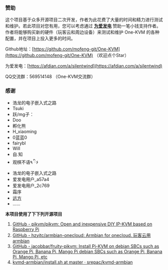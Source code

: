 ### **赞助**

这个项目基于众多开源项目二次开发，作者为此花费了大量的时间和精力进行测试和维护。若此项目对您有用，您可以考虑通过 **[为爱发电](https://afdian.com/a/silentwind)** 赞助一笔小钱支持作者。作者将能够购买新的硬件（玩客云和周边设备）来测试和维护 One-KVM 的各种配置，并在项目上投入更多的时间。

Github地址：[https://github.com/mofeng-git/One-KVM](https://github.com/mofeng-git/One-KVM) （欢迎点个Star）

为爱发电：[https://afdian.com/a/silentwind](https://afdian.com/a/silentwind)

QQ交流群：569514148 （One-KVM交流群）

### **感谢**

- 浩龙的电子嵌入式之路
- Tsuki
- 跃/mg子：
- Doo
- 孵化熊
- H_xiaoming
- 0蓝蓝0
- fairybl
- Will
- 自.知
- 观棋不语٩ ི۶
- 浩龙的电子嵌入式之路
- 爱发电用户_a57a4
- 爱发电用户_2c769
- 霜序
- [远方](https://runyf.cn/)
- ......

**本项目使用了下下列开源项目**

1. [GitHub - pikvm/pikvm: Open and inexpensive DIY IP-KVM based on Raspberry Pi](https://github.com/pikvm/pikvm)
2. [GitHub - hzyitc/armbian-onecloud: Armbian for onecloud. 玩客云用armbian](https://github.com/hzyitc/armbian-onecloud/)
3. [GitHub - jacobbar/fruity-pikvm: Install Pi-KVM on debian SBCs such as Orange Pi, Banana Pi, Mango Pi debian SBCs such as Orange Pi, Banana Pi, Mango Pi, etc](https://github.com/jacobbar/fruity-pikvm)
4.  [kvmd-armbian/install.sh at master · srepac/kvmd-armbian](https://github.com/srepac/kvmd-armbian/blob/master/install.sh)